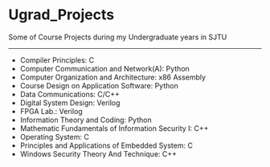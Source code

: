 # Ugrad_Projects
Some of Course Projects during my Undergraduate years in SJTU

***
- Compiler Principles: C
- Computer Communication and Network(A): Python
- Computer Organization and Architecture: x86 Assembly
- Course Design on Application Software: Python
- Data Communications: C/C++
- Digital System Design: Verilog
- FPGA Lab.: Verilog
- Information Theory and Coding: Python
- Mathematic Fundamentals of Information Security I: C++
- Operating System: C
- Principles and Applications of Embedded System: C
- Windows Security Theory And Technique: C++
